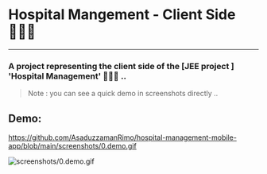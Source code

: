 # Hospital Mangement - Client Side 👨🏻‍⚕️
---

### A project representing the client side of the [JEE project <spring boot>] 'Hospital Management' 👨🏻‍⚕️ ..


>
> Note  : you can see a quick demo in screenshots directly .. 
>


## Demo: 

https://github.com/AsaduzzamanRimo/hospital-management-mobile-app/blob/main/screenshots/0.demo.gif

![screenshots/0.demo.gif](screenshots/0.demo.gif)

